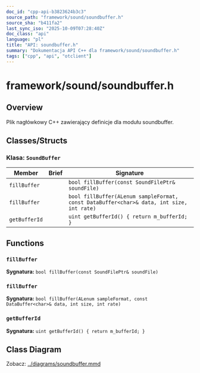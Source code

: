 ```yaml
---
doc_id: "cpp-api-b3823624b3c3"
source_path: "framework/sound/soundbuffer.h"
source_sha: "b411fa2"
last_sync_iso: "2025-10-09T07:28:40Z"
doc_class: "api"
language: "pl"
title: "API: soundbuffer.h"
summary: "Dokumentacja API C++ dla framework/sound/soundbuffer.h"
tags: ["cpp", "api", "otclient"]
---
```


# framework/sound/soundbuffer.h

## Overview

Plik nagłówkowy C++ zawierający definicje dla modułu soundbuffer.

## Classes/Structs

### Klasa: `SoundBuffer`

| Member | Brief | Signature |
|--------|-------|-----------|
| `fillBuffer` |  | `bool fillBuffer(const SoundFilePtr& soundFile)` |
| `fillBuffer` |  | `bool fillBuffer(ALenum sampleFormat, const DataBuffer<char>& data, int size, int rate)` |
| `getBufferId` |  | `uint getBufferId() { return m_bufferId; }` |

## Functions

### `fillBuffer`

**Sygnatura:** `bool fillBuffer(const SoundFilePtr& soundFile)`

### `fillBuffer`

**Sygnatura:** `bool fillBuffer(ALenum sampleFormat, const DataBuffer<char>& data, int size, int rate)`

### `getBufferId`

**Sygnatura:** `uint getBufferId() { return m_bufferId; }`

## Class Diagram

Zobacz: [../diagrams/soundbuffer.mmd](../diagrams/soundbuffer.mmd)
